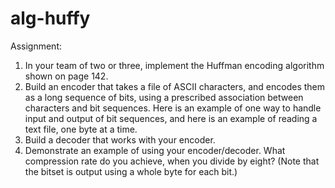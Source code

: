 # alg-huffy

Assignment:

1. In your team of two or three, implement the Huffman encoding algorithm shown on page 142.
2. Build an encoder that takes a file of ASCII characters, and encodes them as a long sequence of bits, using a prescribed association between characters and bit sequences. Here is an example of one way to handle input and output of bit sequences, and here is an example of reading a text file, one byte at a time.
3. Build a decoder that works with your encoder.
4. Demonstrate an example of using your encoder/decoder. What compression rate do you achieve, when you divide by eight? (Note that the bitset is output using a whole byte for each bit.)
